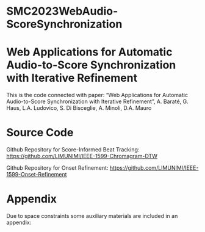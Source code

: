 # SMC2023WebAudio-ScoreSynchronization

Web Applications for Automatic Audio-to-Score Synchronization with Iterative Refinement
=================================================================

This is the code connected with paper:
“Web Applications for Automatic Audio-to-Score Synchronization with Iterative Refinement”, A. Baraté, G. Haus, L.A. Ludovico, S. Di Bisceglie, A. Minoli, D.A. Mauro

Source Code
=====
Github Repository for Score-Informed Beat Tracking: <https://github.com/LIMUNIMI/IEEE-1599-Chromagram-DTW>

Github Repository for Onset Refinement: <https://github.com/LIMUNIMI/IEEE-1599-Onset-Refinement>

Appendix
=====
Due to space constraints some auxiliary materials are included in an appendix:
